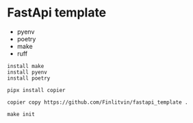 # FastApi template
- pyenv
- poetry
- make
- ruff

```
install make
install pyenv
install poetry

pipx install copier

copier copy https://github.com/Finlitvin/fastapi_template .

make init
```